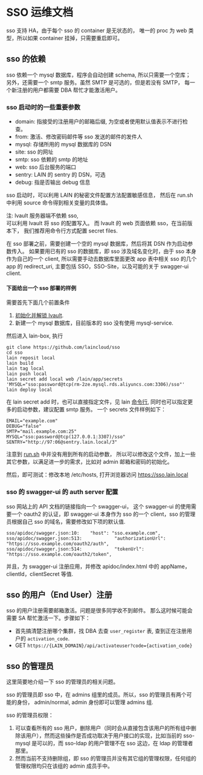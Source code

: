 # SSO 运维文档

sso 支持 HA，由于每个 sso 的 container 是无状态的，
唯一的 proc 为 web 类型，所以如果 container 挂掉，只需要重启即可。 

## sso 的依赖

sso 依赖一个 mysql 数据库，程序会自动创建 schema, 所以只需要一个空库；
另外，还需要一个 smtp 服务。虽然 SMTP 是可选的，但是若没有 SMTP，
每一个新注册的用户都需要 DBA 帮忙才能激活用户。

### sso 启动时的一些重要参数

- domain: 指接受的注册用户的邮箱后缀, 为空或者使用默认值表示不进行检查。
- from: 激活、修改密码邮件等 sso 发送的邮件的发件人
- mysql: 存储所用的 mysql 数据库的 DSN
- site: sso 的网址
- smtp: sso 依赖的 smtp 的地址
- web: sso 后台服务的端口
- sentry: LAIN 的 sentry 的 DSN，可选
- debug: 指是否输出 debug 信息

sso 启动时，可以利用 LAIN 的秘密文件配置方法配置敏感信息，
然后在 run.sh 中利用 source 命令得到相关变量的具体值。 

注: lvault 服务器端不依赖 sso,  
可以利用 lvault 将 sso 的配置写入。
而 lvault 的 web 页面依赖 sso，在当前版本下，
我们推荐用命令行方式配置 secret files.

在 sso 部署之前，需要创建一个空的 mysql 数据库，然后将其 DSN 作为启动参数传入。
如果要用已有的 sso 的数据库，即 sso 涉及域名变化时，由于 sso 本身作为自己的一个 client, 所以需要手动去数据库里面更改 app 表中相关 sso 的几个 app 的 redirect_uri, 主要包括
SSO，SSO-Site，以及可能的关于 swagger-ui client.

#### 下面给出一个 sso 部署的样例

需要首先下面几个前置条件
1. [初始化并解锁 lvault](lvault.html#初始化和解锁).
1. 新建一个 mysql 数据库，目前版本的 sso 没有使用 mysql-service.

然后进入 lain-box, 执行
```
git clone https://github.com/laincloud/sso
cd sso
lain reposit local
lain build
lain tag local
lain push local
lain secret add local web /lain/app/secrets 'MYSQL="sso:password@tcp(rm-2ze.mysql.rds.aliyuncs.com:3306)/sso"'
lain deploy local
```

在 lain secret add 时，也可以直接指定文件，见 lain [命令行](../usermanual/sdkandcli.md#secret), 
同时也可以指定更多的启动参数，建议配置 smtp 服务。
一个 secrets 文件样例如下：

```
EMAIL="example.com"
DEBUG="false"
SMTP="mail.example.com:25"
MYSQL="sso:password@tcp(127.0.0.1:3307)/sso"
SENTRY="http://97:06@sentry.lain.local/3"
```

注意到 [run.sh](https://github.com/laincloud/sso/blob/master/run.sh) 中并没有用到所有的启动参数，
所以可以修改这个文件，加上一些其它参数，以满足进一步的需求，比如对 admin 邮箱和密码的初始化。

然后，即可测试：修改本地 /etc/hosts, 打开浏览器访问 https://sso.lain.local

### sso 的 swagger-ui 的 auth server 配置
sso 网站上的 API 文档的链接指向一个 swagger-ui，
这个 swagger-ui 的使用需要一个 oauth2 的认证，即 swagger-ui 本身作为 sso 的一个 client，sso 的管理员根据自己 sso 的域名，需要修改如下项的默认值.

```
sso/apidoc/swagger.json:10:    "host": "sso.example.com",
sso/apidoc/swagger.json:513:            "authorizationUrl": "https://sso.example.com/oauth2/auth",
sso/apidoc/swagger.json:514:            "tokenUrl": "https://sso.example.com/oauth2/token",
```

并且，为 swagger-ui 注册应用，并修改 apidoc/index.html 中的 appName，clientId，clientSecret 等值.

## sso 的用户（End User）注册

sso 的用户注册需要邮箱激活。问题是很多同学收不到邮件。
那么这时候可能会需要 SA 帮忙激活一下。步骤如下：

- 首先搞清楚注册哪个集群，找 DBA 去查 `user_register` 表, 查到正在注册用户的 `activation_code`.
- GET `https://{LAIN_DOMAIN}/api/activateuser?code={activation_code}`

## sso 的管理员

这里简要地介绍一下 sso 的管理员的相关问题。

sso 的管理员即 sso 中，在 admins 组里的成员。所以，sso 的管理员有两个可能的身份，
admin/normal, admin 身份即可以管理 admins 组.

sso 的管理员权限：

1. 可以查看所有的 sso 用户，删除用户（同时会从直接包含该用户的所有组中删除该用户），然而这些操作是否成功取决于用户接口的实现，比如当前的 sso-mysql 是可以的，而 sso-ldap 的用户管理不在 sso 这边，在 ldap 的管理者那里。 
1. 然而当前不支持删除组，即 sso 的管理员并没有其它组的管理权限，任何组的管理权限均只在该组的 admin 成员手中。

